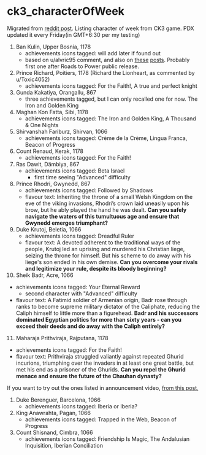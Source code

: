 # ck3_characterOfWeek
Migrated from [reddit post](https://www.reddit.com/r/CrusaderKings/comments/1g8hto1/asking_for_list_of_character_of_week_in_ck3/).
Listing character of week from CK3 game. PDX updated it every Friday(in GMT+6:30 per my testing)

1. Ban Kulin, Upper Bosnia, 1178
   * achievements icons tagged:  will add later if found out
   * based on  u/alvric95  comment, and also on [these](https://forum.paradoxplaza.com/forum/threads/character-of-the-week-ban-kulin-missing-relative.1705998/) [posts](https://forum.paradoxplaza.com/forum/threads/featured-character-missing-relative.1705766/). Probably first one after Roads to Power public release.
2. Prince Richard, Poitiers, 1178 (Richard the Lionheart, as commented by u/Toxic4052)
   * achievements icons tagged: For the Faith!, A true and perfect knight
3. Gunda Kakatiya, Orangallu, 867
   * three achievements tagged, but I can only recalled one for now. The Iron and Golden King
4. Maghan Kon Fatta, Sibi, 1178
   * achievements icons tagged: The Iron and Golden King, A Thousand & One Nights
5. Shirvanshah Fariburz, Shirvan, 1066
   * achievements icons tagged: Crème de la Crème, Lingua Franca, Beacon of Progress
6. Count Renaud, Kerak, 1178
   * achievements icons tagged: For the Faith!
7. Ras Dawit, Dämbiya, 867
   * achievements icons tagged: Beta Israel
      * first time seeing "Advanced" difficulty
8. Prince Rhodri, Gwynedd, 867
   * achievements icons tagged: Followed by Shadows
   * flavour text: Inheriting the throne of a small Welsh Kingdom on the eve of the viking invasions, Rhodri’s crown laid uneasily upon his brow, but he ably played the hand he was dealt. **Can you safely navigate the waters of this tumultuous age and ensure that Gwynedd emerges triumphant?**
9. Duke Krutoj, Beletia, 1066
   * achievements icons tagged: Dreadful Ruler
   * flavour text: A devoted adherent to the traditional ways of the people, Krutoj led an uprising and murdered his Christian liege, seizing the throne for himself. But his scheme to do away with his liege's son ended in his own demise. **Can you overcome your rivals and legitimize your rule, despite its bloody beginning?**
10. Sheik Badr, Acre, 1066
   * achievements icons tagged: Your Eternal Reward
     + second character with "Advanced" difficulty
   * flavour text: A Fatimid soldier of Armenian origin, Badr rose through ranks to become supreme military dictator of the Caliphate, reducing the Caliph himself to little more than a figurehead. **Badr and his successors dominated Egyptian politics for more than sixty years - can you exceed their deeds and do away with the Caliph entirely?**
11. Maharaja Prithviraja, Rajputana, 1178
   * achievements icons tagged: For the Faith!
   * flavour text: Prithviraja struggled valiantly against repeated Ghurid incurions, triumphing over the invaders in at least one great battle, but met his end as a prisoner of the Ghurids. **Can you repel the Ghurid menace and ensure the future of the Chauhan dynasty?**

If you want to try out the ones listed in announcement video, [from this post,](https://www.reddit.com/r/CrusaderKings/comments/1fk4b76/character_of_the_week_coming_with_free_update/)

1. Duke Berenguer, Barcelona, 1066
   * achievements icons tagged: Iberia or Iberia?
2. King Anawrahta, Pagan, 1066
   * achievements icons tagged: Trapped in the Web, Beacon of Progress
3. Count Shisnand, Cimbra, 1066
   * achievements icons tagged: Friendship Is Magic, The Andalusian Inquisition, Iberian Conciliation
